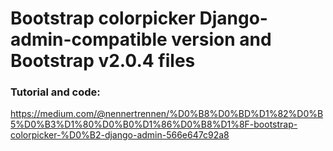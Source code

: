 # Bootstrap colorpicker Django-admin-compatible version and Bootstrap v2.0.4 files
### Tutorial and code: 
https://medium.com/@nennertrennen/%D0%B8%D0%BD%D1%82%D0%B5%D0%B3%D1%80%D0%B0%D1%86%D0%B8%D1%8F-bootstrap-colorpicker-%D0%B2-django-admin-566e647c92a8
